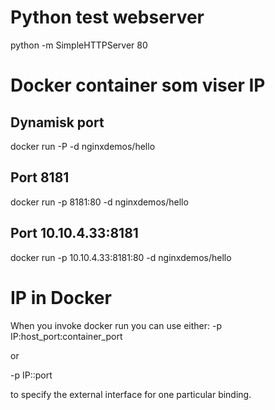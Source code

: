 # Python test webserver
python -m SimpleHTTPServer 80


# Docker container som viser IP

## Dynamisk port
docker run -P -d nginxdemos/hello

## Port 8181
docker run -p 8181:80 -d nginxdemos/hello

## Port 10.10.4.33:8181
docker run -p 10.10.4.33:8181:80 -d nginxdemos/hello


# IP in Docker
When you invoke docker run you can use either:
 -p IP:host_port:container_port 
 
 or 
 
 -p IP::port
 
to specify the external interface for one particular binding.
